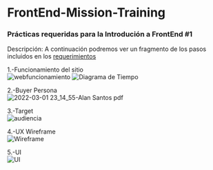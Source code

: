 # FrontEnd-Mission-Training  
### Prácticas requeridas para la Introdución a FrontEnd #1  
  
Descripción: A continuación podremos ver un fragmento de los pasos incluidos en los [requerimientos](https://github.com/ZaydelSenpai/FrontEnd-Mision-Training/blob/main/Pr%C3%A1ctica%201/AbogabotRequerimientosZaydel.doc/)

1.-Funcionamiento del sitio  
![webfuncionamiento](https://user-images.githubusercontent.com/58988280/156700333-1231d0ec-9655-4a76-92e7-ad815b641992.png)
![Diagrama de Tiempo](https://user-images.githubusercontent.com/58988280/156700377-eb8bb050-845a-4de9-83c5-6bf004b10136.png)

2.-Buyer Persona  
![2022-03-01 23_14_55-Alan Santos pdf](https://user-images.githubusercontent.com/58988280/156700265-3503e4b8-67ae-4ead-ad2e-b7cd47d0b0fb.png)

3.-Target  
![audiencia](https://user-images.githubusercontent.com/58988280/156701225-6d42cc06-27c6-4544-abdc-688d920ffe67.png)

4.-UX Wireframe  
![Wireframe](https://user-images.githubusercontent.com/58988280/156700258-ec59847b-5ee7-4c66-a460-f96c3dbed5fc.png)

5.-UI  
![UI](https://user-images.githubusercontent.com/58988280/156700238-a3165672-847b-4876-a582-599f772fb634.png)
